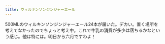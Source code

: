 ```yaml
---
title: ウィルキンソンジンジャーエール
---
```


500MLのウィルキンソンジンジャーエール24本が届いた。デカい。置く場所を考えてなかったのでちょっと考え中。これで牛乳の消費が多少は落ちるかなという感じ。他は特には。明日から六月ですわよ！